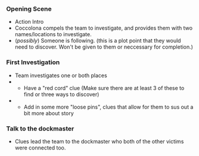 


### Opening Scene
- Action Intro
- Coccolona compels the team to investigate, and provides them with two names/locations to investigate.
- (_possibly_) Someone is following. (this is a plot point that they would need to discover. Won't be given to them or neccessary for completion.)

### First Investigation
- Team investigates one or both places
- - Have a "red cord" clue (Make sure there are at least 3 of these to find or three ways to discover)
- - Add in some more "loose pins", clues that allow for them to sus out a bit more about story
### Talk to the dockmaster

- Clues lead the team to the dockmaster who both of the other victims were connected too.

<!--stackedit_data:
eyJoaXN0b3J5IjpbMTY3NDUxOTA4N119
-->